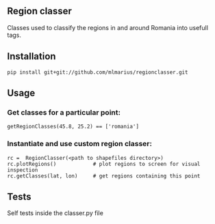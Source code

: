 ## Region classer

Classes used to classify the regions in and around Romania into usefull tags.

## Installation
```
pip install git+git://github.com/mlmarius/regionclasser.git
```

## Usage

### Get classes for a particular point:

```
getRegionClasses(45.8, 25.2) == ['romania']
```

### Instantiate and use custom region classer:

```
rc =  RegionClasser(<path to shapefiles directory>)
rc.plotRegions()            # plot regions to screen for visual inspection
rc.getClasses(lat, lon)     # get regions containing this point
```

## Tests
Self tests inside the classer.py file

